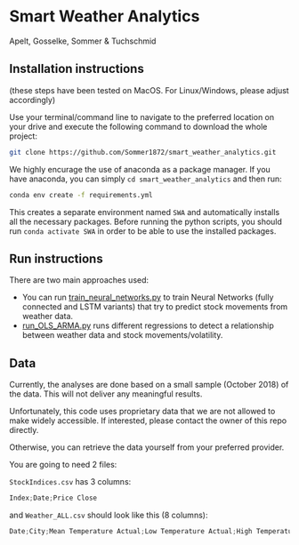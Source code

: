 ﻿# Smart Weather Analytics
Apelt, Gosselke, Sommer & Tuchschmid

## Installation instructions
(these steps have been tested on MacOS. For Linux/Windows, please adjust accordingly)

Use your terminal/command line to  navigate to the preferred location on your drive and execute the following command to download the whole project:
```bash
git clone https://github.com/Sommer1872/smart_weather_analytics.git
```

We highly encurage the use of anaconda as a package manager. If you have anaconda, you can simply `cd smart_weather_analytics` and then run:
```bash
conda env create -f requirements.yml
```
This creates a separate environment named `SWA` and automatically installs all the necessary packages. Before running the python scripts, you should run `conda activate SWA` in order to be able to use the installed packages.

## Run instructions
There are two main approaches used:
- You can run  [train_neural_networks.py](train_neural_networks.py) to train Neural Networks (fully connected and LSTM variants) that try to predict stock movements from weather data. 
- [run_OLS_ARMA.py](run_OLS_ARMA.py) runs different regressions to detect a relationship between weather data and stock movements/volatility.

## Data
Currently, the analyses are done based on a small sample (October 2018) of the data. This will not deliver any meaningful results.

Unfortunately, this code uses proprietary data that we are not allowed to make widely accessible. If interested, please contact the owner of this repo directly.

Otherwise, you can retrieve the data yourself from your preferred provider. 

You are going to need 2 files:

`StockIndices.csv` has 3 columns:
```python
Index;Date;Price Close
```

and `Weather_ALL.csv` should look like this (8 columns):
```python
Date;City;Mean Temperature Actual;Low Temperature Actual;High Temperature Actual;Precipitation Actual;Wind Speed Actual;Relative Humidity Actual
```